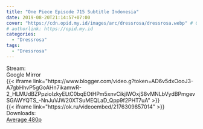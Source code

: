 ```yaml
---
title: "One Piece Episode 715 Subtitle Indonesia"
date: 2019-08-20T21:14:57+07:00
cover: "https://cdn.opid.my.id/images/arc/dressrosa/dressrosa.webp" # Optional, cover
# authorlink: https://opid.my.id
categories:
  - "Dressrosa"
tags:
  - "Dressrosa"
---
```

<div class="ui menu violet borderless inverted">
  <div class="header item active">
        Stream:
    </div>
  <a class="active item" data-tab="google">
    <i class="google drive icon"></i> Google
  </a>
  <a class="item nounderline" data-tab="mirror">
    <i class="odnoklassniki icon"></i> Mirror
  </a>
</div>
<div class="ui bottom attached tab segment active" style="border:0 !important;" data-tab="google">
{{< iframe link="https://www.blogger.com/video.g?token=AD6v5dxOooJ3-A7gbHhvP5gGoAHn7ikamwR-2_HLMUdBZPpzioIzkyELtC0bqEOtHPm5xnvCikjlWOxjS8vMNLbVydBPmgevSGAWYQTS_-NnJuVJW20XTSuMEQLaD_Qpp9f2PHT7uA" >}}
</div>
<div class="ui bottom attached tab segment" style="border:0 !important;" data-tab="mirror">
{{< iframe link="https://ok.ru/videoembed/2176309857014" >}}
</div>
<div class="ui menu violet borderless inverted">
  <div class="header item active">
        Downloads:
    </div>
  <a class="item nounderline" href="https://ouo.io/vVcVjN" target="_blank" rel="dofollow"><i class="google drive icon"></i>
    Average 480p</a>
</div>